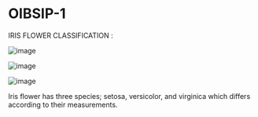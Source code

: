 # OIBSIP-1

IRIS FLOWER CLASSIFICATION :

![image](https://github.com/Mahendrasakhamuri/OIBSIP-1/assets/138279620/c757beca-4964-44ce-bb36-27844e8ee7cb)

![image](https://github.com/Mahendrasakhamuri/OIBSIP-1/assets/138279620/6de56e90-f88d-4f41-89d9-e993dd3da9f6)

![image](https://github.com/Mahendrasakhamuri/OIBSIP-1/assets/138279620/76727c19-82e6-4cc7-b441-b66e321c226c)

Iris flower has three species; setosa, versicolor, and virginica which differs according to their measurements.
